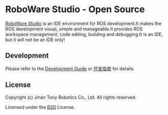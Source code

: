 # RoboWare Studio - Open Source

[RoboWare Studio](http://www.roboware.me) is an IDE environment for ROS development.It makes the ROS development visual, simple and manageable.It provides ROS workspace management, code editing, building and debugging.It is an IDE, but it will not be an IDE only!

## Development

Please refer to the [Development Guide](DEVELOPMENT_GUIDE.txt) or [开发指南](开发指南.txt) for details.

## License

Copyright (c) Jinan Tony Robotics Co., Ltd. All rights reserved.

Licensed under the [BSD](LICENSE) License.
